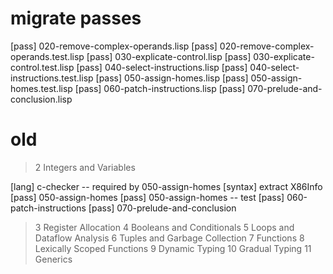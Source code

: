 # migrate passes

[pass] 020-remove-complex-operands.lisp
[pass] 020-remove-complex-operands.test.lisp
[pass] 030-explicate-control.lisp
[pass] 030-explicate-control.test.lisp
[pass] 040-select-instructions.lisp
[pass] 040-select-instructions.test.lisp
[pass] 050-assign-homes.lisp
[pass] 050-assign-homes.test.lisp
[pass] 060-patch-instructions.lisp
[pass] 070-prelude-and-conclusion.lisp

# old

> 2 Integers and Variables

[lang] c-checker -- required by 050-assign-homes
[syntax] extract X86Info
[pass] 050-assign-homes
[pass] 050-assign-homes -- test
[pass] 060-patch-instructions
[pass] 070-prelude-and-conclusion

> 3 Register Allocation
> 4 Booleans and Conditionals
> 5 Loops and Dataflow Analysis
> 6 Tuples and Garbage Collection
> 7 Functions
> 8 Lexically Scoped Functions
> 9 Dynamic Typing
> 10 Gradual Typing
> 11 Generics
